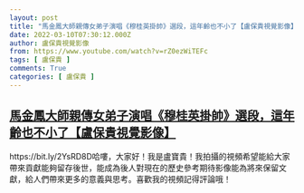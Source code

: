 ```yaml
---
layout: post
title: "馬金鳳大師親傳女弟子演唱《穆桂英掛帥》選段，這年齡也不小了【盧保貴視覺影像】"
date: 2022-03-10T07:30:12.000Z
author: 盧保貴視覺影像
from: https://www.youtube.com/watch?v=rZ0ezWiTEFc
tags: [ 盧保貴 ]
comments: True
categories: [ 盧保貴 ]
---
```

<!--1646897412000-->
[馬金鳳大師親傳女弟子演唱《穆桂英掛帥》選段，這年齡也不小了【盧保貴視覺影像】](https://www.youtube.com/watch?v=rZ0ezWiTEFc)
------

<div>
https://bit.ly/2YsRD8D哈嘍，大家好！我是盧寶貴！我拍攝的視頻希望能給大家帶來貢獻能夠留存後世，能成為後人對現在的歷史參考期待影像能為將來保留文獻，給人們帶來更多的意義與思考。喜歡我的視頻記得評論哦！
</div>
